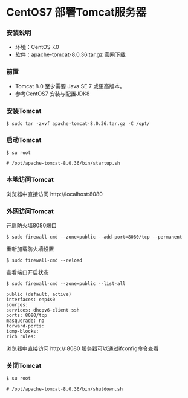 # CentOS7 部署Tomcat服务器

### 安装说明
- 环境：CentOS 7.0
- 软件：apache-tomcat-8.0.36.tar.gz [官网下载](http://tomcat.apache.org/)

### 前置
- Tomcat 8.0 至少需要 Java SE 7 或更高版本。
- 参考CentOS7 安装与配置JDK8

### 安装Tomcat

`$ sudo tar -zxvf apache-tomcat-8.0.36.tar.gz -C /opt/`

### 启动Tomcat

`$ su root`

`# /opt/apache-tomcat-8.0.36/bin/startup.sh`

### 本地访问Tomcat

浏览器中直接访问 http://localhost:8080

### 外网访问Tomcat

开启防火墙8080端口

`$ sudo firewall-cmd --zone=public --add-port=8080/tcp --permanent`

重新加载防火墙设置

`$ sudo firewall-cmd --reload`

查看端口开启状态

`$ sudo firewall-cmd --zone=public --list-all`

    public (default, active)
    interfaces: enp4s0
    sources:
    services: dhcpv6-client ssh
    ports: 8080/tcp
    masquerade: no
    forward-ports:
    icmp-blocks:
    rich rules:

浏览器中直接访问 http://:8080
服务器可以通过ifconfig命令查看

### 关闭Tomcat

`$ su root`

`# /opt/apache-tomcat-8.0.36/bin/shutdown.sh`
